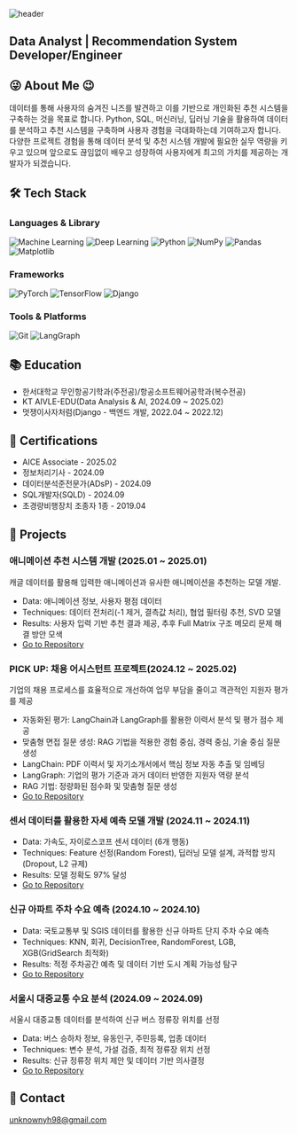![header](https://capsule-render.vercel.app/api?type=waving&color=gradient&height=300&section=header&text=Welcome%20to%20Yonghun%20GitHub&fontSize=50)

## Data Analyst | Recommendation System Developer/Engineer


## 😜 About Me 😉
데이터를 통해 사용자의 숨겨진 니즈를 발견하고 이를 기반으로 개인화된 추천 시스템을 구축하는 것을 목표로 합니다. Python, SQL, 머신러닝, 딥러닝 기술을 활용하여 데이터를 분석하고 추천 시스템을 구축하며 사용자 경험을 극대화하는데 기여하고자 합니다. 다양한 프로젝트 경험을 통해 데이터 분석 및 추천 시스템 개발에 필요한 실무 역량을 키우고 있으며 앞으로도 끊임없이 배우고 성장하여 사용자에게 최고의 가치를 제공하는 개발자가 되겠습니다.

## 🛠 Tech Stack
### Languages & Library
![Machine Learning](https://img.shields.io/badge/Machine%20Learning-brightgreen)
![Deep Learning](https://img.shields.io/badge/Deep%20Learning-blue)
![Python](https://img.shields.io/badge/Python-3776AB?style=flat-square&logo=Python&logoColor=white)
![NumPy](https://img.shields.io/badge/NumPy-013243?style=flat-square&logo=NumPy&logoColor=white)
![Pandas](https://img.shields.io/badge/Pandas-150458?style=flat-square&logo=Pandas&logoColor=white)
![Matplotlib](https://img.shields.io/badge/Matplotlib-0078D4?style=flat-square&logo=Matplotlib&logoColor=white)

### Frameworks
![PyTorch](https://img.shields.io/badge/PyTorch-EE4C2C?style=flat-square&logo=PyTorch&logoColor=white)
![TensorFlow](https://img.shields.io/badge/TensorFlow-FF6F00?style=flat-square&logo=TensorFlow&logoColor=white)
![Django](https://img.shields.io/badge/Django-092E20?style=flat-square&logo=Django&logoColor=white)

### Tools & Platforms
![Git](https://img.shields.io/badge/Git-F05032?style=flat-square&logo=git&logoColor=white)
![LangGraph](https://img.shields.io/badge/LangGraph-000000?style=flat-square&logo=LangGraph&logoColor=white)

## 📚 Education
- 한서대학교 무인항공기학과(주전공)/항공소프트웨어공학과(복수전공)
- KT AIVLE-EDU(Data Analysis & AI, 2024.09 ~ 2025.02)
- 멋쟁이사자처럼(Django - 백엔드 개발, 2022.04 ~ 2022.12)

## 🪪 Certifications
- AICE Associate - 2025.02
- 정보처리기사 - 2024.09
- 데이터분석준전문가(ADsP) - 2024.09
- SQL개발자(SQLD) - 2024.09
- 초경량비행장치 조종자 1종 - 2019.04

## 👀 Projects
### 애니메이션 추천 시스템 개발 (2025.01 ~ 2025.01)
캐글 데이터를 활용해 입력한 애니메이션과 유사한 애니메이션을 추천하는 모델 개발.
- Data: 애니메이션 정보, 사용자 평점 데이터
- Techniques: 데이터 전처리(-1 제거, 결측값 처리), 협업 필터링 추천, SVD 모델
- Results: 사용자 입력 기반 추천 결과 제공, 추후 Full Matrix 구조 메모리 문제 해결 방안 모색
- [Go to Repository](https://github.com/Syonghun98/Animation_Recommendation_System)

### PICK UP: 채용 어시스턴트 프로젝트(2024.12 ~ 2025.02)
기업의 채용 프로세스를 효율적으로 개선하여 업무 부담을 줄이고 객관적인 지원자 평가를 제공
- 자동화된 평가: LangChain과 LangGraph를 활용한 이력서 분석 및 평가 점수 제공
- 맞춤형 면접 질문 생성: RAG 기법을 적용한 경험 중심, 경력 중심, 기술 중심 질문 생성
- LangChain: PDF 이력서 및 자기소개서에서 핵심 정보 자동 추출 및 임베딩
- LangGraph: 기업의 평가 기준과 과거 데이터 반영한 지원자 역량 분석
- RAG 기법: 정량화된 점수화 및 맞춤형 질문 생성
- [Go to Repository](https://github.com/Aivle08)
  
### 센서 데이터를 활용한 자세 예측 모델 개발 (2024.11 ~ 2024.11)
- Data: 가속도, 자이로스코프 센서 데이터 (6개 행동)
- Techniques: Feature 선정(Random Forest), 딥러닝 모델 설계, 과적합 방지(Dropout, L2 규제)
- Results: 모델 정확도 97% 달성
- [Go to Repository](https://github.com/Syonghun98/KT_Aivle_School_Project)

### 신규 아파트 주차 수요 예측 (2024.10 ~ 2024.10)
- Data: 국토교통부 및 SGIS 데이터를 활용한 신규 아파트 단지 주차 수요 예측
- Techniques: KNN, 회귀, DecisionTree, RandomForest, LGB, XGB(GridSearch 최적화)
- Results: 적정 주차공간 예측 및 데이터 기반 도시 계획 가능성 탐구
- [Go to Repository](https://github.com/Syonghun98/KT_Aivle_School_Project)

### 서울시 대중교통 수요 분석 (2024.09 ~ 2024.09)
서울시 대중교통 데이터를 분석하여 신규 버스 정류장 위치를 선정
- Data: 버스 승하차 정보, 유동인구, 주민등록, 업종 데이터
- Techniques: 변수 분석, 가설 검증, 최적 정류장 위치 선정
- Results: 신규 정류장 위치 제안 및 데이터 기반 의사결정
- [Go to Repository](https://github.com/Syonghun98/KT_Aivle_School_Project)

## 📧 Contact
unknownyh98@gmail.com
